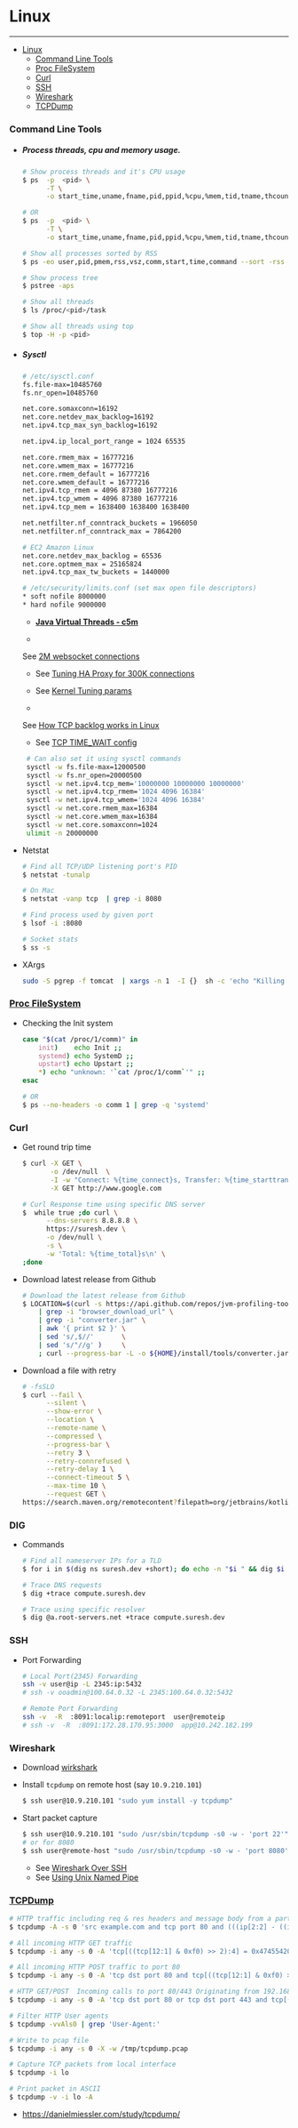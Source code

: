 # Linux

-------------------------

<!-- TOC -->
* [Linux](#linux)
    * [Command Line Tools](#command-line-tools)
    * [Proc FileSystem](#proc-filesystem)
    * [Curl](#curl)
    * [SSH](#ssh)
    * [Wireshark](#wireshark)
    * [TCPDump](#tcpdump)
    <!-- TOC -->

### Command Line Tools

* ##### Process threads, cpu and memory usage.

  ```bash
  # Show process threads and it's CPU usage
  $ ps  -p  <pid> \
        -T \
        -o start_time,uname,fname,pid,ppid,%cpu,%mem,tid,tname,thcount,time,size,rss,m_size,vsize,lwp | awk '{print $6}' | sort -rn | less

  # OR
  $ ps  -p  <pid> \
        -T \
        -o start_time,uname,fname,pid,ppid,%cpu,%mem,tid,tname,thcount,time,size,rss,m_size,vsize,lwp --sort -tid

  # Show all processes sorted by RSS
  $ ps -eo user,pid,pmem,rss,vsz,comm,start,time,command --sort -rss | numfmt --header --from-unit=1024 --to=iec --field 4-5 | awk '$3 != 0'

  # Show process tree
  $ pstree -aps

  # Show all threads
  $ ls /proc/<pid>/task

  # Show all threads using top
  $ top -H -p <pid>
  ```


* ##### Sysctl

  ```bash
  # /etc/sysctl.conf
  fs.file-max=10485760
  fs.nr_open=10485760

  net.core.somaxconn=16192
  net.core.netdev_max_backlog=16192
  net.ipv4.tcp_max_syn_backlog=16192

  net.ipv4.ip_local_port_range = 1024 65535

  net.core.rmem_max = 16777216
  net.core.wmem_max = 16777216
  net.core.rmem_default = 16777216
  net.core.wmem_default = 16777216
  net.ipv4.tcp_rmem = 4096 87380 16777216
  net.ipv4.tcp_wmem = 4096 87380 16777216
  net.ipv4.tcp_mem = 1638400 1638400 1638400

  net.netfilter.nf_conntrack_buckets = 1966050
  net.netfilter.nf_conntrack_max = 7864200

  # EC2 Amazon Linux
  net.core.netdev_max_backlog = 65536
  net.core.optmem_max = 25165824
  net.ipv4.tcp_max_tw_buckets = 1440000

  # /etc/security/limits.conf (set max open file descriptors)
  * soft nofile 8000000
  * hard nofile 9000000
  ```

    - [**Java Virtual Threads - c5m**](https://github.com/ebarlas/project-loom-c5m#experiments)

    -
    See [2M websocket connections](http://www.phoenixframework.org/blog/the-road-to-2-million-websocket-connections)

    - See [Tuning HA Proxy for 300K connections](https://www.linangran.com/?p=547)

    - See [Kernel Tuning params](https://tweaked.io/guide/kernel/)

    -
    See [How TCP backlog works in Linux](http://veithen.github.io/2014/01/01/how-tcp-backlog-works-in-linux.html)

    - See [TCP TIME_WAIT config](http://www.fromdual.com/huge-amount-of-time-wait-connections)

   ```bash
    # Can also set it using sysctl commands
    sysctl -w fs.file-max=12000500
    sysctl -w fs.nr_open=20000500
    sysctl -w net.ipv4.tcp_mem='10000000 10000000 10000000'
    sysctl -w net.ipv4.tcp_rmem='1024 4096 16384'
    sysctl -w net.ipv4.tcp_wmem='1024 4096 16384'
    sysctl -w net.core.rmem_max=16384
    sysctl -w net.core.wmem_max=16384
    sysctl -w net.core.somaxconn=1024
    ulimit -n 20000000
   ```


* Netstat

  ```bash
  # Find all TCP/UDP listening port's PID
  $ netstat -tunalp

  # On Mac
  $ netstat -vanp tcp  | grep -i 8080

  # Find process used by given port
  $ lsof -i :8080

  # Socket stats
  $ ss -s
  ```


* XArgs

  ```bash
  sudo -S pgrep -f tomcat  | xargs -n 1  -I {}  sh -c 'echo "Killing process pid: {}" &&  sudo kill -9 {} && echo Done.'
  ```

### [Proc FileSystem](https://dashdash.io/5/proc)

* Checking the Init system

  ```bash
  case "$(cat /proc/1/comm)" in
      init)    echo Init ;;
      systemd) echo SystemD ;;
      upstart) echo Upstart ;;
      *) echo "unknown: '`cat /proc/1/comm`'" ;;
  esac

  # OR
  $ ps --no-headers -o comm 1 | grep -q 'systemd'
  ```

### Curl

* Get round trip time

  ```bash
  $ curl -X GET \
         -o /dev/null  \
         -I -w "Connect: %{time_connect}s, Transfer: %{time_starttransfer}s, Total: %{time_total}s" \
         -X GET http://www.google.com

  # Curl Response time using specific DNS server
  $  while true ;do curl \
        --dns-servers 8.8.8.8 \
        https://suresh.dev \
        -o /dev/null \
        -s \
        -w 'Total: %{time_total}s\n' \
  ;done
  ```




* Download latest release from Github

  ```bash
  # Download the latest release from Github
  $ LOCATION=$(curl -s https://api.github.com/repos/jvm-profiling-tools/async-profiler/releases/latest \
      | grep -i "browser_download_url" \
      | grep -i "converter.jar" \
      | awk '{ print $2 }' \
      | sed 's/,$//'       \
      | sed 's/"//g' )     \
      ; curl --progress-bar -L -o ${HOME}/install/tools/converter.jar ${LOCATION}
  ```



* Download a file with retry

  ```bash
  # -fsSLO
  $ curl --fail \
        --silent \
        --show-error \
        --location \
        --remote-name \
        --compressed \
        --progress-bar \
        --retry 3 \
        --retry-connrefused \
        --retry-delay 1 \
        --connect-timeout 5 \
        --max-time 10 \
        --request GET \
  https://search.maven.org/remotecontent?filepath=org/jetbrains/kotlin/kotlin-stdlib/1.7.0/kotlin-stdlib-1.7.0.jar
  ```



### DIG

   * Commands

     ```bash
     # Find all nameserver IPs for a TLD
     $ for i in $(dig ns suresh.dev +short); do echo -n "$i " && dig $i +short; done

     # Trace DNS requests
     $ dig +trace compute.suresh.dev

     # Trace using specific resolver
     $ dig @a.root-servers.net +trace compute.suresh.dev
     ```



### SSH

- Port Forwarding

  ```bash
  # Local Port(2345) Forwarding
  ssh -v user@ip -L 2345:ip:5432
  # ssh -v ooadmin@100.64.0.32 -L 2345:100.64.0.32:5432

  # Remote Port Forwarding
  ssh -v  -R  :8091:localip:remoteport  user@remoteip
  # ssh -v  -R  :8091:172.28.170.95:3000  app@10.242.182.199
  ```



### Wireshark

- Download [wirkshark](https://www.wireshark.org/download.html)

- Install `tcpdump` on remote host (say `10.9.210.101`)

  ```bash
  $ ssh user@10.9.210.101 "sudo yum install -y tcpdump"
  ```

- Start packet capture

  ```bash
  $ ssh user@10.9.210.101 "sudo /usr/sbin/tcpdump -s0 -w - 'port 22'" | wireshark -k -i -
  # or for 8080
  $ ssh user@remote-host "sudo /usr/sbin/tcpdump -s0 -w - 'port 8080'" | wireshark -k -i -
  ```

  * See [Wireshark Over SSH](https://kaischroed.wordpress.com/2013/01/28/howto-use-wireshark-over-ssh/)
  * See [Using Unix Named Pipe](https://serverfault.com/a/530020/184962)



### [TCPDump](https://www.tcpdump.org/)

 ```bash
 # HTTP traffic including req & res headers and message body from a particular source.
 $ tcpdump -A -s 0 'src example.com and tcp port 80 and (((ip[2:2] - ((ip[0]&0xf)<<2)) - ((tcp[12]&0xf0)>>2)) != 0)'

 # All incoming HTTP GET traffic
 $ tcpdump -i any -s 0 -A 'tcp[((tcp[12:1] & 0xf0) >> 2):4] = 0x47455420'

 # All incoming HTTP POST traffic to port 80
 $ tcpdump -i any -s 0 -A 'tcp dst port 80 and tcp[((tcp[12:1] & 0xf0) >> 2):4] = 0x504F5354'

 # HTTP GET/POST  Incoming calls to port 80/443 Originating from 192.168.10.1 Host.
 $ tcpdump -i any -s 0 -A 'tcp dst port 80 or tcp dst port 443 and tcp[((tcp[12:1] & 0xf0) >> 2):4] = 0x47455420 or tcp[((tcp[12:1] & 0xf0) >> 2):4] = 0x504F5354' and host 192.168.10.1

 # Filter HTTP User agents
 $ tcpdump -vvAls0 | grep 'User-Agent:'

 # Write to pcap file
 $ tcpdump -i any -s 0 -X -w /tmp/tcpdump.pcap

 # Capture TCP packets from local interface
 $ tcpdump -i lo

 # Print packet in ASCII
 $ tcpdump -v -i lo -A
 ```

* https://danielmiessler.com/study/tcpdump/
